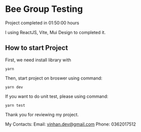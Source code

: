 
# Bee Group Testing

Project completed in 01:50:00 hours

I using ReactJS, Vite, Mui Design to completed it.

## How to start Project

First, we need install library with

```yarn```

Then, start project on broswer using command: 

```yarn dev```

If you want to do unit test, please using command:

```yarn test```

Thank you for reviewing my project.

My Contacts:
Email: vinhan.dev@gmail.com
Phone: 0362017512
